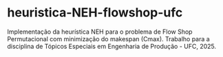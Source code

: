 # heuristica-NEH-flowshop-ufc
Implementação da heurística NEH para o problema de Flow Shop Permutacional com minimização do makespan (Cmax). Trabalho para a disciplina de Tópicos Especiais em Engenharia de Produção - UFC, 2025.
